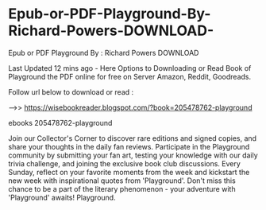 # Epub-or-PDF-Playground-By-Richard-Powers-DOWNLOAD-
Epub or PDF Playground By : Richard Powers DOWNLOAD 

Last Updated 12 mins ago - Here Options to Downloading or Read Book of Playground the PDF online for free on Server Amazon, Reddit, Goodreads.
 
Follow url below to download or read :
 
-->> https://wisebookreader.blogspot.com/?book=205478762-playground
 
ebooks 205478762-playground
 
Join our Collector's Corner to discover rare editions and signed copies, and share your thoughts in the daily fan reviews.
Participate in the Playground community by submitting your fan art, testing your knowledge with our daily trivia challenge, and joining the exclusive book club discussions.
Every Sunday, reflect on your favorite moments from the week and kickstart the new week with inspirational quotes from 'Playground'. Don't miss this chance to be a part of the literary phenomenon - your adventure with 'Playground' awaits! Playground.
